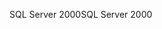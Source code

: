 <span data-ttu-id="dc22f-101">SQL Server 2000</span><span class="sxs-lookup"><span data-stu-id="dc22f-101">SQL Server 2000</span></span>
